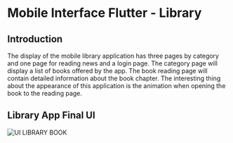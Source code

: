 # Mobile Interface Flutter - Library

## Introduction
The display of the mobile library application has three pages by category and one page for reading news and a login page. The category page will display a list of books offered by the app. The book reading page will contain detailed information about the book chapter. The interesting thing about the appearance of this application is the animation when opening the book to the reading page.

## Library App Final UI
![UI LIBRARY BOOK](https://user-images.githubusercontent.com/38379100/165892778-8136a57e-6c5e-4506-96b0-1d75c530a3ad.png)

